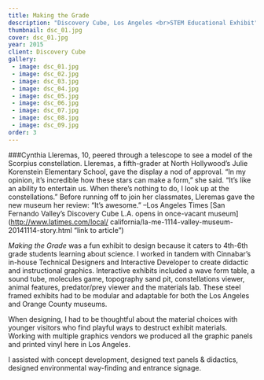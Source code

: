 ```yaml
---
title: Making the Grade
description: "Discovery Cube, Los Angeles <br>STEM Educational Exhibit"
thumbnail: dsc_01.jpg
cover: dsc_01.jpg
year: 2015
client: Discovery Cube
gallery:
 - image: dsc_01.jpg
 - image: dsc_02.jpg
 - image: dsc_03.jpg
 - image: dsc_04.jpg
 - image: dsc_05.jpg
 - image: dsc_06.jpg
 - image: dsc_07.jpg
 - image: dsc_08.jpg
 - image: dsc_09.jpg
order: 3
---
```

###Cynthia Lleremas, 10, peered through a telescope to see a model of the Scorpius constellation. Lleremas, a fifth-grader at North Hollywood’s Julie Korenstein Elementary School, gave the display a nod of approval. “In my opinion, it’s incredible how these stars can make a form,” she said. “It’s like an ability to entertain us. When there’s nothing to do, I look up at the constellations.” Before running off to join her classmates, Lleremas gave the 		new museum her review: “It’s awesome.” –Los Angeles Times [San Fernando Valley’s Discovery Cube L.A. opens in once-vacant museum](http://www.latimes.com/local/	california/la-me-1114-valley-museum-20141114-story.html “link to article”)

_Making the Grade_ was a fun exhibit to design because it caters to 4th-6th grade students learning about science. I worked in tandem with Cinnabar’s in-house Technical Designers and  Interactive Developer to create didactic and instructional graphics. Interactive exhibits included a wave form table, a sound tube, molecules game, topography sand pit, constellations viewer, animal features, predator/prey viewer and the materials lab. These steel framed exhibits had to be modular and adaptable for both the Los Angeles and Orange County museums.

When designing, I had to be thoughtful about the material choices with younger visitors who find playful ways to destruct exhibit materials. Working with multiple graphics vendors we produced all the graphic panels and printed vinyl here in Los Angeles. 

I assisted with concept development, designed text panels & didactics, designed environmental way-finding and entrance signage.	
